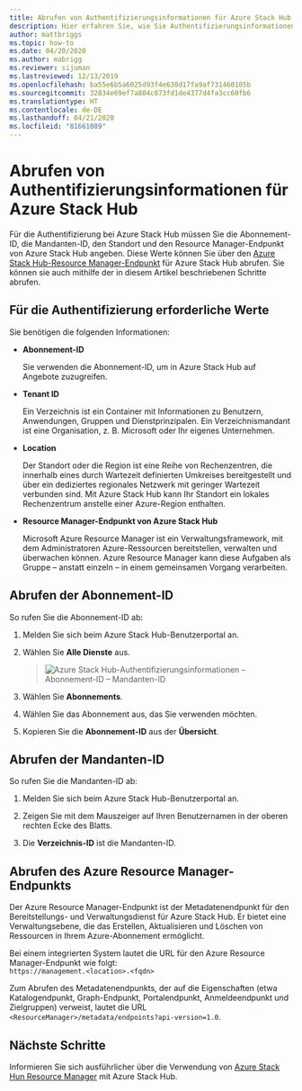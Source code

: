 ```yaml
---
title: Abrufen von Authentifizierungsinformationen für Azure Stack Hub
description: Hier erfahren Sie, wie Sie Authentifizierungsinformationen für Azure Stack Hub abrufen.
author: mattbriggs
ms.topic: how-to
ms.date: 04/20/2020
ms.author: mabrigg
ms.reviewer: sijuman
ms.lastreviewed: 12/13/2019
ms.openlocfilehash: ba55e6b5a6025d93f4e630d17fa9af731460105b
ms.sourcegitcommit: 32834e69ef7a804c873fd1de4377d4fa3cc60fb6
ms.translationtype: HT
ms.contentlocale: de-DE
ms.lasthandoff: 04/21/2020
ms.locfileid: "81661089"
---
```

# <a name="get-authentication-information-for-azure-stack-hub"></a>Abrufen von Authentifizierungsinformationen für Azure Stack Hub

Für die Authentifizierung bei Azure Stack Hub müssen Sie die Abonnement-ID, die Mandanten-ID, den Standort und den Resource Manager-Endpunkt von Azure Stack Hub angeben. Diese Werte können Sie über den [Azure Stack Hub-Resource Manager-Endpunkt](https://docs.microsoft.com/azure-stack/user/azure-stack-version-profiles-ruby?view=azs-1910#the-azure-stack-hub-resource-manager-endpoint) für Azure Stack Hub abrufen. Sie können sie auch mithilfe der in diesem Artikel beschriebenen Schritte abrufen.

## <a name="values-needed-to-authenticate"></a>Für die Authentifizierung erforderliche Werte

Sie benötigen die folgenden Informationen:

-   **Abonnement-ID**  

    Sie verwenden die Abonnement-ID, um in Azure Stack Hub auf Angebote zuzugreifen.

-   **Tenant ID**

    Ein Verzeichnis ist ein Container mit Informationen zu Benutzern, Anwendungen, Gruppen und Dienstprinzipalen. Ein Verzeichnismandant ist eine Organisation, z. B. Microsoft oder Ihr eigenes Unternehmen.

-   **Location**

    Der Standort oder die Region ist eine Reihe von Rechenzentren, die innerhalb eines durch Wartezeit definierten Umkreises bereitgestellt und über ein dediziertes regionales Netzwerk mit geringer Wartezeit verbunden sind. Mit Azure Stack Hub kann Ihr Standort ein lokales Rechenzentrum anstelle einer Azure-Region enthalten.

-   **Resource Manager-Endpunkt von Azure Stack Hub**

    Microsoft Azure Resource Manager ist ein Verwaltungsframework, mit dem Administratoren Azure-Ressourcen bereitstellen, verwalten und überwachen können. Azure Resource Manager kann diese Aufgaben als Gruppe – anstatt einzeln – in einem gemeinsamen Vorgang verarbeiten.

## <a name="get-the-subscription-id"></a>Abrufen der Abonnement-ID

So rufen Sie die Abonnement-ID ab:

1.  Melden Sie sich beim Azure Stack Hub-Benutzerportal an.

2.  Wählen Sie **Alle Dienste** aus.

    > ![Azure Stack Hub-Authentifizierungsinformationen – Abonnement-ID – Mandanten-ID](./media/authenticate-azure-stack-hub/azure-stack-hub-auth-info.png)

3.  Wählen Sie **Abonnements**.

4.  Wählen Sie das Abonnement aus, das Sie verwenden möchten.

5.  Kopieren Sie die **Abonnement-ID** aus der **Übersicht**.

## <a name="get-the-tenant-id"></a>Abrufen der Mandanten-ID

So rufen Sie die Mandanten-ID ab:

1.  Melden Sie sich beim Azure Stack Hub-Benutzerportal an.

2.  Zeigen Sie mit dem Mauszeiger auf Ihren Benutzernamen in der oberen rechten Ecke des Blatts.

3.  Die **Verzeichnis-ID** ist die Mandanten-ID.

## <a name="get-the-azure-resource-manager-endpoint"></a>Abrufen des Azure Resource Manager-Endpunkts

Der Azure Resource Manager-Endpunkt ist der Metadatenendpunkt für den Bereitstellungs- und Verwaltungsdienst für Azure Stack Hub. Er bietet eine Verwaltungsebene, die das Erstellen, Aktualisieren und Löschen von Ressourcen in Ihrem Azure-Abonnement ermöglicht.

Bei einem integrierten System lautet die URL für den Azure Resource Manager-Endpunkt wie folgt:<br>`https://management.<location>.<fqdn>`

Zum Abrufen des Metadatenendpunkts, der auf die Eigenschaften (etwa Katalogendpunkt, Graph-Endpunkt, Portalendpunkt, Anmeldeendpunkt und Zielgruppen) verweist, lautet die URL `<ResourceManager>/metadata/endpoints?api-version=1.0`.

## <a name="next-steps"></a>Nächste Schritte

Informieren Sie sich ausführlicher über die Verwendung von [Azure Stack Hun Resource Manager](https://docs.microsoft.com/azure-stack/user/azure-stack-version-profiles?view=azs-1910) mit Azure Stack Hub.
